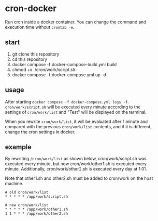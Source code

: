 # cron-docker

Run cron inside a docker container. You can change the command and execution time without `crontab -e`.

## start

1. git clone this repository
2. cd this repository
3. docker compose -f docker-compose-build.yml build
4. chmod +x ./cron/work/script.sh
5. docker compose -f docker-compose.yml up -d


## usage

After starting `docker compose -f docker-compose.yml logs -f`.
`cron/work/script.sh` will be executed every minute according to the settings of `cron/work/list` and "Test" will be displayed on the terminal.

When you rewrite `cron/work/list`, it will be evaluated after 1 minute and compared with the previous `cron/work/list` contents, and if it is different, change the cron settings in docker.


## example

By rewriting `/cron/work/list` as shown below, cron/work/script.sh was executed every minute, but now cron/work/other1.sh is executed every minute. Additionally, cron/work/other2.sh is executed every day at 1:01.

Note that other1.sh and other2.sh must be added to cron/work on the host machine.

```
# old cron/work/list
* * * * * /app/work/script.sh

# new cron/work/list
* * * * * /app/work/other1.sh
1 1 * * * /app/work/other2.sh
```
